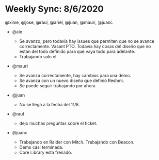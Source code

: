 # Weekly Sync: 8/6/2020

@xime, @jose, @raul, @ariel, @juan, @mauri, @juanc

- @ale
  - Se avanzo, pero todavía hay issues que permiten que no se avance correctamente. Vasant PTO. Todavía hay cosas del diseño que no están del todo definido para que vaya todo para adelante.
  - Trabajando solo el.

- @mauri
  - Se avanza correctamente, hay cambios para una demo.
  - Se avanza con un nuevo diseño que definió Reshmi.
  - Se puede seguir trabajando por ahora

- @juan
  - No se llega a la fecha del 11/8.
  
- @raul
  - dejo muchas preguntas sobre el ticket.

- @juanc
  - Trabajando en Raider con Mitch. Trabajando con Beacon.
  - Demo casi terminada.
  - Core Library esta frenado.
